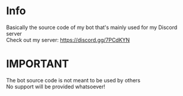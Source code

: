 # Info
Basically the source code of my bot that's mainly used for my Discord server<br>
Check out my server: https://discord.gg/7PCdKYN

# IMPORTANT
The bot source code is not meant to be used by others<br>
No support will be provided whatsoever!

